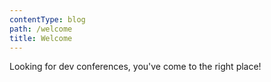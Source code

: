 ```yaml
---
contentType: blog
path: /welcome
title: Welcome
---
```


Looking for dev conferences, you've come to the right place!
